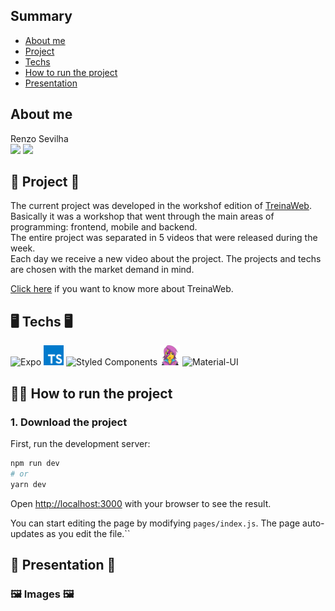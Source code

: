 ## Summary
- [About me](#about-me)
- [Project](#project)
- [Techs](#techs)
- [How to run the project](#how-to-run-the-project)
- [Presentation](#presentation)
## About me <a name="about-me"></a>
Renzo Sevilha
<br />
<a href="https://www.linkedin.com/in/renzo-sevilha/"><img src="https://img.shields.io/badge/linkedin-0077B5.svg?style=for-the-badge&logo=linkedin&logoColor=white"></a>
<a href="mailto:sevilharenzo@gmail.com"><img src="https://img.shields.io/badge/e‑mail-D14836.svg?style=for-the-badge&logo=GMail&logoColor=white"></a>

## 🎨 Project 🎨 <a name="project"></a>
The current project was developed in the workshof edition of [TreinaWeb](https://www.treinaweb.com.br).
</br>
Basically it was a workshop that went through the main areas of programming: frontend, mobile and backend.
</br>
The entire project was separated in 5 videos that were released during the week.
</br>
Each day we receive a new video about the project. The projects and techs are chosen with the market demand in mind.

[Click here](https://www.treinaweb.com.br) if you want to know more about TreinaWeb.

## 🖥 Techs 🖥 <a name="techs"></a>
<p display="flex">
<img height="32" width="32" src="https://cdn.icon-icons.com/icons2/2389/PNG/512/expo_logo_icon_145293.png" alt="Expo"/>
<img heigth"32" width="32" src="https://raw.githubusercontent.com/github/explore/80688e429a7d4ef2fca1e82350fe8e3517d3494d/topics/typescript/typescript.png" alt="Typescript" />
<img heigth"32" width="32" src="https://styled-components.com/logo.png" alt="Styled Components" />
<img heigth"32" width="32" src="https://raw.githubusercontent.com/emotion-js/emotion/main/emotion.png" alt="EmotionJS"/>
<img heigth"32" width="32" src="https://material-ui.com/static/logo_raw.svg" alt="Material-UI"/>
</p>

## 🏃‍♀️ How to run the project <a name="how-to-run-the-project"></a>
### 1. Download the project
First, run the development server:

```bash
npm run dev
# or
yarn dev
```

Open [http://localhost:3000](http://localhost:3000) with your browser to see the result.

You can start editing the page by modifying `pages/index.js`. The page auto-updates as you edit the file.``
## 💃 Presentation 💃 <a name="presentation"></a>
### 🖼️ Images 🖼️
